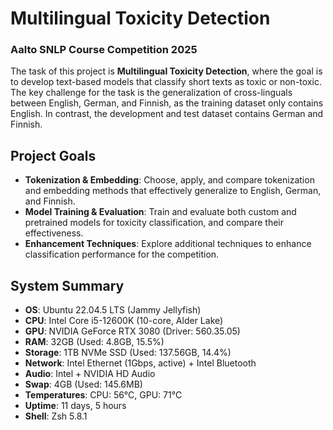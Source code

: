 # Multilingual Toxicity Detection
### Aalto SNLP Course Competition 2025

The task of this project is **Multilingual Toxicity Detection**, where the goal is to develop text-based models that classify short texts as toxic or non-toxic. The key challenge for the task is the generalization of cross-linguals between English, German, and Finnish, as the training dataset only contains English. In contrast, the development and test dataset contains German and Finnish.

## Project Goals

- **Tokenization & Embedding**: Choose, apply, and compare tokenization and embedding methods that effectively generalize to English, German, and Finnish.
- **Model Training & Evaluation**: Train and evaluate both custom and pretrained models for toxicity classification, and compare their effectiveness.
- **Enhancement Techniques**: Explore additional techniques to enhance classification performance for the competition.

## System Summary

- **OS**: Ubuntu 22.04.5 LTS (Jammy Jellyfish)
- **CPU**: Intel Core i5-12600K (10-core, Alder Lake)
- **GPU**: NVIDIA GeForce RTX 3080 (Driver: 560.35.05)
- **RAM**: 32GB (Used: 4.8GB, 15.5%)
- **Storage**: 1TB NVMe SSD (Used: 137.56GB, 14.4%)
- **Network**: Intel Ethernet (1Gbps, active) + Intel Bluetooth
- **Audio**: Intel + NVIDIA HD Audio
- **Swap**: 4GB (Used: 145.6MB)
- **Temperatures**: CPU: 56°C, GPU: 71°C
- **Uptime**: 11 days, 5 hours
- **Shell**: Zsh 5.8.1
